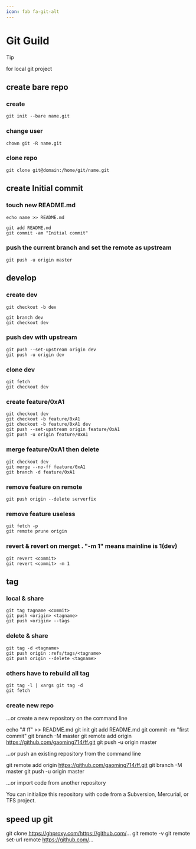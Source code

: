 ```yaml
---
icon: fab fa-git-alt
---
```


# Git Guild

> [!TIP]
> for local git project

## create bare repo
### create

```shell
git init --bare name.git 
```

### change user

```shell
chown git -R name.git
```

### clone repo

```shell
git clone git@domain:/home/git/name.git
```

## create Initial commit

### touch new README.md

```shell
echo name >> README.md

git add README.md
git commit -am "Initial commit"
```

### push the current branch and set the remote as upstream

```shell
git push -u origin master
```



## develop

### create dev

```shell
git checkout -b dev

git branch dev
git checkout dev
```

### push dev with upstream

```shell
git push --set-upstream origin dev
git push -u origin dev
```

### clone dev

```shell
git fetch
git checkout dev
```

### create feature/0xA1

```shell
git checkout dev
git checkout -b feature/0xA1
git checkout -b feature/0xA1 dev
git push --set-upstream origin feature/0xA1
git push -u origin feature/0xA1
```

### merge feature/0xA1 then delete

```shell
git checkout dev
git merge --no-ff feature/0xA1
git branch -d feature/0xA1
```

### remove feature on remote

```shell
git push origin --delete serverfix
```

### remove feature useless

```shell
git fetch -p
git remote prune origin
```

### revert & revert on merget . "-m 1" means mainline is 1(dev)

```shell
git revert <commit>
git revert <commit> -m 1
```



## tag

### local & share

```shell
git tag tagname <commit>
git push <origin> <tagname>
git push <origin> --tags
```

### delete & share

```shell
git tag -d <tagname>
git push origin :refs/tags/<tagname>
git push origin --delete <tagname>
```

### others have to rebuild all tag

```shell
git tag -l | xargs git tag -d
git fetch
```

### create new repo

…or create a new repository on the command line

echo "# ff" >> README.md
git init
git add README.md
git commit -m "first commit"
git branch -M master
git remote add origin https://github.com/gaoming714/ff.git
git push -u origin master

…or push an existing repository from the command line

git remote add origin https://github.com/gaoming714/ff.git
git branch -M master
git push -u origin master

…or import code from another repository

You can initialize this repository with code from a Subversion, Mercurial, or TFS project.


## speed up git

git clone https://ghproxy.com/https://github.com/...
git remote -v
git remote set-url remote https://github.com/...